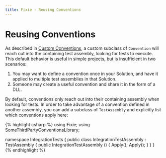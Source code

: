 ```yaml
---
title: Fixie - Reusing Conventions
---
```

# Reusing Conventions

As described in [Custom Conventions](../custom-conventions), a custom subclass of `Convention` will reach out into the containing test assembly, looking for tests to execute.  This default behavior is useful in simple projects, but is insufficient in two scenarios:

1. You may want to define a convention once in your Solution, and have it applied to multiple test assemblies in that Solution.
2. Someone may create a useful convention and share it in the form of a DLL.

By default, conventions only reach out into their containing assembly when looking for tests.  In order to take advantage of a convention defined in another assembly, you can add a subclass of `TestAssembly` and explicitly list which conventions apply here:

{% highlight csharp %}
using Fixie;
using SomeThirdPartyConventionsLibrary;

namespace IntegrationTests
{
    public class IntegrationTestAssembly : TestAssembly
    {
        public IntegrationTestAssembly ()
        {
            Apply<NUnitConvention>();
            Apply<xUnitConvention>();
        }
    }
}
{% endhighlight %}
